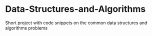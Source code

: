 # Data-Structures-and-Algorithms
Short project with code snippets on the common data structures and algorithms problems
